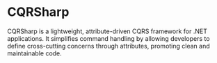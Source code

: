 # CQRSharp
 CQRSharp is a lightweight, attribute-driven CQRS framework for .NET applications. It simplifies command handling by allowing developers to define cross-cutting concerns through attributes, promoting clean and maintainable code.
